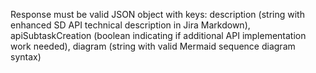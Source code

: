 Response must be valid JSON object with keys: description (string with enhanced SD API technical description in Jira Markdown), apiSubtaskCreation (boolean indicating if additional API implementation work needed), diagram (string with valid Mermaid sequence diagram syntax)
